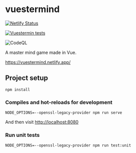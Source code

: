 # vuestermind

[![Netlify Status](https://api.netlify.com/api/v1/badges/970bb13e-0fd0-4047-b72f-250fe3456255/deploy-status)](https://app.netlify.com/sites/vuestermind/deploys)

[![Vuestermin tests](https://github.com/carlotm/vuestermind/actions/workflows/unit-tests.yml/badge.svg)](https://github.com/carlotm/vuestermind/actions/workflows/unit-tests.yml)

![CodeQL](https://github.com/carlotm/vuestermind/workflows/CodeQL/badge.svg)

A master mind game made in Vue.

https://vuestermind.netlify.app/

## Project setup
```
npm install
```

### Compiles and hot-reloads for development
```
NODE_OPTIONS=--openssl-legacy-provider npm run serve
```

And then visit [http://localhost:8080](http://localhost:8080)

### Run unit tests
```
NODE_OPTIONS=--openssl-legacy-provider npm run test:unit
```
